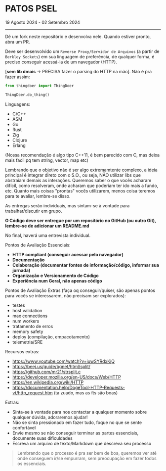 # PATOS PSEL

19 Agosto 2024 - 02 Setembro 2024

---

Dê um fork neste repositório e desenvolva nele. Quando estiver pronto, abra um PR.

Deve ser desenvolvido um `Reverse Proxy/Servidor de Arquivos` (a partir de `Berkley Sockets`) em sua linguagem de preferência, de qualquer forma, é preciso conseguir acessá-la de um navegador (HTTP).

[**sem lib dmais** -> PRECISA fazer o parsing do HTTP na mão].
Não é pra fazer assim:

```py
from thingdoer import ThingDoer

ThingDoer.do_thing()
```

Linguagens:

- C/C++
- ASM
- Go
- Rust
- Zig
- Clojure
- Erlang

(Nossa recomendação é algo tipo C++11, é bem parecido com C, mas deixa mais facil pq tem string, vector, map etc)

Lembrando que o objetivo não é ser algo extremamtente complexo, a ideia principal é integrar
direto com o S.O., ou seja, NÃO utilizar libs que abstraiam demais as interações. Queremos
saber o que vocês acharam difícil, como resolveram, onde acharam que poderiam ter ido mais
a fundo, etc. Quanto mais coisas "prontas" vocês utilizarem, menos coisa teremos para te avaliar, lembre-se disso.

As entregas serão individuais, mas sintam-se à vontade para trabalhar/discutir em grupo.

**O Código deve ser entregue por um repositório no GitHub (ou outro Git), lembre-se de adicionar um README.md**

No final, haverá uma entrevista individual.

Pontos de Avaliação Essenciais:

- **HTTP compliant (conseguir acessar pelo navegador)**
- **Documentação**
- **Colaboração (documentar fontes de informação/código, informar sua jornada)**
- **Organização e Versionamento de Código**
- **Experiência num Geral, não apenas código**

Pontos de Avaliação Extras (faça oq conseguir/quiser, são apenas pontos para vocês se interessarem,
não precisam ser explorados):

- testes
- host validation
- max connections
- num workers
- tratamento de erros
- memory safety
- deploy (compilação, empacotamento)
- telemetria/SRE

Recursos extras:

- https://www.youtube.com/watch?v=iuwSYRdxKjQ
- https://beej.us/guide/bgnet/html/split/
- https://github.com/mr21/strsplit.c
- https://developer.mozilla.org/en-US/docs/Web/HTTP
- https://en.wikipedia.org/wiki/HTTP
- https://documentation.help/DogeTool-HTTP-Requests-vt/http_request.htm (ta zuado, mas as fts são boas)

Extras:

- Sinta-se à vontade para nos contactar a qualquer momento sobre qualquer dúvida, adoraremos ajudar!
- Não se sinta pressionado em fazer tudo, foque no que se sente confortável
- Envie mesmo se não conseguir terminar as partes essenciais, documente suas dificuldades
- Escreva um arquivo de texto/Markdown que descreva seu processo

> Lembrando que o processo é pra ser bem de boa, queremos ver até onde conseguem ir/se empurram, sem preocupação em fazer todos os essenciais.
